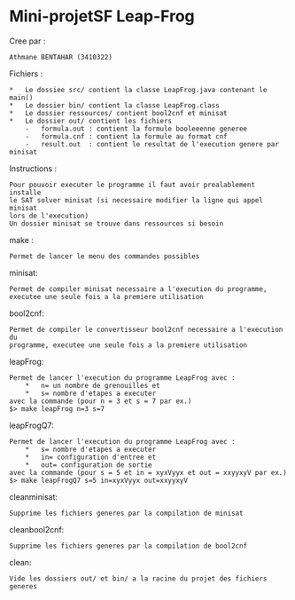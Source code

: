 # Mini-projetSF Leap-Frog

Cree par :

	Athmane BENTAHAR (3410322)

Fichiers :

    *   Le dossiee src/ contient la classe LeapFrog.java contenant le main()
    *   Le dossier bin/ contient la classe LeapFrog.class
    *   Le dossier ressources/ contient bool2cnf et minisat
    *   Le dossier out/ contient les fichiers
        -   formula.out : contient la formule booleeenne generee
        -   formula.cnf : contient la formule au format cnf
        -   result.out  : contient le resultat de l'execution genere par minisat

Instructions :

    Pour pouvoir executer le programme il faut avoir prealablement installe
    le SAT solver minisat (si necessaire modifier la ligne qui appel minisat
    lors de l'execution)
    Un dossier minisat se trouve dans ressources si besoin

make :

    Permet de lancer le menu des commandes possibles

minisat:

    Permet de compiler minisat necessaire a l'execution du programme,
    executee une seule fois a la premiere utilisation
    
bool2cnf:

    Permet de compiler le convertisseur bool2cnf necessaire a l'execution du
    programme, executee une seule fois a la premiere utilisation

leapFrog:

    Permet de lancer l'execution du programme LeapFrog avec :
        *   n= un nombre de grenouilles et
        *   s= nombre d'etapes a executer
    avec la commande (pour n = 3 et s = 7 par ex.)
    $> make leapFrog n=3 s=7
    
leapFrogQ7:

    Permet de lancer l'execution du programme LeapFrog avec :
        *   s= nombre d'etapes a executer
        *   in= configuration d'entree et
        *   out= configuration de sortie
    avec la commande (pour s = 5 et in = xyxVyyx et out = xxyyxyV par ex.)
    $> make leapFrogQ7 s=5 in=xyxVyyx out=xxyyxyV

cleanminisat:

    Supprime les fichiers generes par la compilation de minisat

cleanbool2cnf:

    Supprime les fichiers generes par la compilation de bool2cnf

clean:

    Vide les dossiers out/ et bin/ a la racine du projet des fichiers generes
